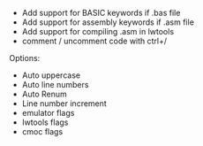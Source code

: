 - Add support for BASIC keywords if .bas file
- Add support for assembly keywords if .asm file
- Add support for compiling .asm in lwtools
- comment / uncomment code with ctrl+/

Options:
- Auto uppercase
- Auto line numbers
- Auto Renum
- Line number increment
- emulator flags
- lwtools flags
- cmoc flags